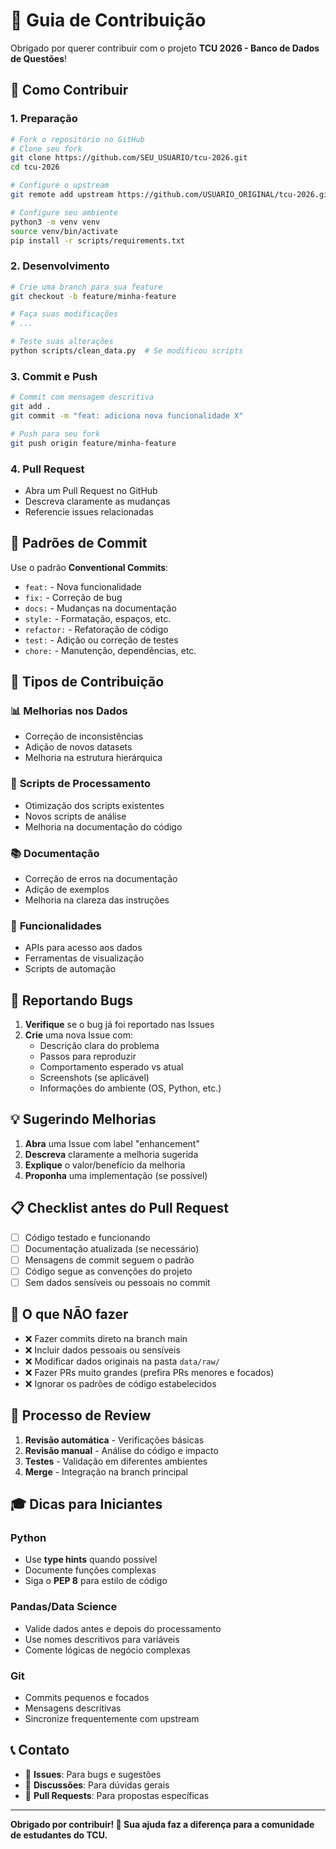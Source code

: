 # 🤝 Guia de Contribuição

Obrigado por querer contribuir com o projeto **TCU 2026 - Banco de Dados de Questões**! 

## 🚀 Como Contribuir

### 1. **Preparação**
```bash
# Fork o repositório no GitHub
# Clone seu fork
git clone https://github.com/SEU_USUARIO/tcu-2026.git
cd tcu-2026

# Configure o upstream
git remote add upstream https://github.com/USUARIO_ORIGINAL/tcu-2026.git

# Configure seu ambiente
python3 -m venv venv
source venv/bin/activate
pip install -r scripts/requirements.txt
```

### 2. **Desenvolvimento**
```bash
# Crie uma branch para sua feature
git checkout -b feature/minha-feature

# Faça suas modificações
# ...

# Teste suas alterações
python scripts/clean_data.py  # Se modificou scripts
```

### 3. **Commit e Push**
```bash
# Commit com mensagem descritiva
git add .
git commit -m "feat: adiciona nova funcionalidade X"

# Push para seu fork
git push origin feature/minha-feature
```

### 4. **Pull Request**
- Abra um Pull Request no GitHub
- Descreva claramente as mudanças
- Referencie issues relacionadas

## 📝 Padrões de Commit

Use o padrão **Conventional Commits**:

- `feat:` - Nova funcionalidade
- `fix:` - Correção de bug
- `docs:` - Mudanças na documentação
- `style:` - Formatação, espaços, etc.
- `refactor:` - Refatoração de código
- `test:` - Adição ou correção de testes
- `chore:` - Manutenção, dependências, etc.

## 🎯 Tipos de Contribuição

### 📊 **Melhorias nos Dados**
- Correção de inconsistências
- Adição de novos datasets
- Melhoria na estrutura hierárquica

### 🧹 **Scripts de Processamento**
- Otimização dos scripts existentes
- Novos scripts de análise
- Melhoria na documentação do código

### 📚 **Documentação**
- Correção de erros na documentação
- Adição de exemplos
- Melhoria na clareza das instruções

### 🔧 **Funcionalidades**
- APIs para acesso aos dados
- Ferramentas de visualização
- Scripts de automação

## 🐛 Reportando Bugs

1. **Verifique** se o bug já foi reportado nas Issues
2. **Crie** uma nova Issue com:
   - Descrição clara do problema
   - Passos para reproduzir
   - Comportamento esperado vs atual
   - Screenshots (se aplicável)
   - Informações do ambiente (OS, Python, etc.)

## 💡 Sugerindo Melhorias

1. **Abra** uma Issue com label "enhancement"
2. **Descreva** claramente a melhoria sugerida
3. **Explique** o valor/benefício da melhoria
4. **Proponha** uma implementação (se possível)

## 📋 Checklist antes do Pull Request

- [ ] Código testado e funcionando
- [ ] Documentação atualizada (se necessário)
- [ ] Mensagens de commit seguem o padrão
- [ ] Código segue as convenções do projeto
- [ ] Sem dados sensíveis ou pessoais no commit

## 🚫 O que NÃO fazer

- ❌ Fazer commits direto na branch main
- ❌ Incluir dados pessoais ou sensíveis
- ❌ Modificar dados originais na pasta `data/raw/`
- ❌ Fazer PRs muito grandes (prefira PRs menores e focados)
- ❌ Ignorar os padrões de código estabelecidos

## 🔄 Processo de Review

1. **Revisão automática** - Verificações básicas
2. **Revisão manual** - Análise do código e impacto
3. **Testes** - Validação em diferentes ambientes
4. **Merge** - Integração na branch principal

## 🎓 Dicas para Iniciantes

### Python
- Use **type hints** quando possível
- Documente funções complexas
- Siga o **PEP 8** para estilo de código

### Pandas/Data Science
- Valide dados antes e depois do processamento
- Use nomes descritivos para variáveis
- Comente lógicas de negócio complexas

### Git
- Commits pequenos e focados
- Mensagens descritivas
- Sincronize frequentemente com upstream

## 📞 Contato

- 🐛 **Issues**: Para bugs e sugestões
- 📧 **Discussões**: Para dúvidas gerais
- 💬 **Pull Requests**: Para propostas específicas

---

**Obrigado por contribuir! 🙏 Sua ajuda faz a diferença para a comunidade de estudantes do TCU.**